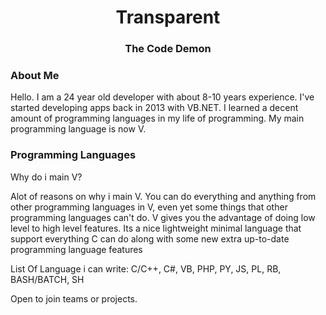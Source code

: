 <div align="center">
  <h1> Transparent </h1>
  <h3> The Code Demon </h3>
</div>

### About Me
Hello. I am a 24 year old developer with about 8-10 years experience. I've started developing apps back in 2013 with VB.NET. I learned a decent amount of programming languages in my life of programming. My main programming language is now V.

### Programming Languages
Why do i main V?

Alot of reasons on why i main V. You can do everything and anything from other programming languages in V, even yet some things that other programming languages can't do. V gives you the advantage of doing low level to high level features. Its a nice lightweight minimal language that support everything C can do along with some new extra up-to-date programming language features

List Of Language i can write:
C/C++, C#, VB, PHP, PY, JS, PL, RB, BASH/BATCH, SH

Open to join teams or projects. 
